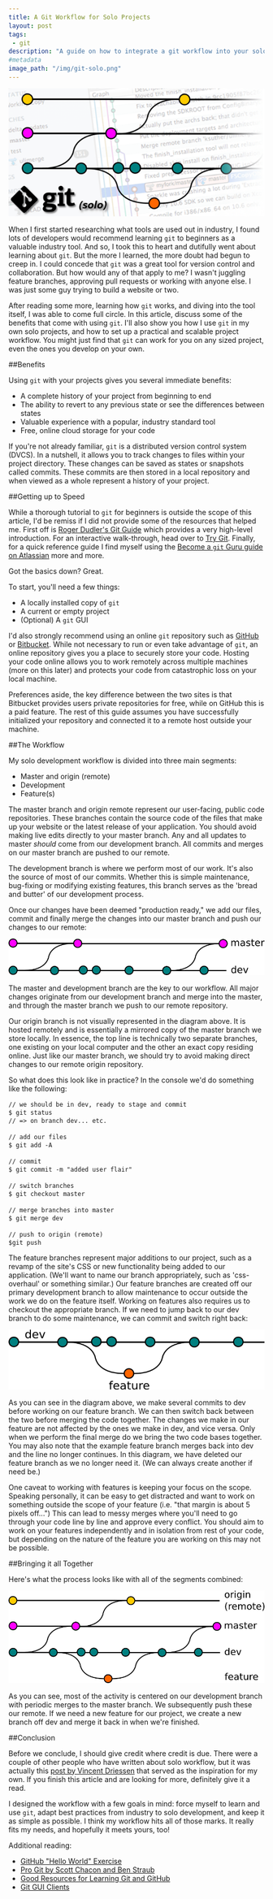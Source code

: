 ```yaml
---
title: A Git Workflow for Solo Projects
layout: post
tags:
 - git
description: "A guide on how to integrate a git workflow into your solo development projects"
#metadata
image_path: "/img/git-solo.png"
---
```


![An image showing a git workflow](/img/git-solo.png "Git Solo")

When I first started researching what tools are used out in industry, I found lots of developers would recommend learning `git` to beginners as a valuable industry tool. And so, I took this to heart and dutifully went about learning about `git`. But the more I learned, the more doubt had begun to creep in. I could concede that `git` was a great tool for version control and collaboration. But how would any of that apply to me? I wasn't juggling feature branches, approving pull requests or working with anyone else. I was just some guy trying to build a website or two.

After reading some more, learning how `git` works, and diving into the tool itself, I was able to come full circle. In this article, discuss some of the benefits that come with using `git`. I'll also show you how I use `git` in my own solo projects, and how to set up a practical and scalable project workflow. You might just find that `git` can work for you on any sized project, even the ones you develop on your own.
<!--more-->

##Benefits

Using `git` with your projects gives you several immediate benefits:

* A complete history of your project from beginning to end
* The ability to revert to any previous state or see the differences between states
* Valuable experience with a popular, industry standard tool
* Free, online cloud storage for your code

If you're not already familiar, `git` is a distributed version control system (DVCS). In a nutshell, it allows you to track changes to files within your project directory. These changes can be saved as states or snapshots called commits. These commits are then stored in a local repository and when viewed as a whole represent a history of your project.

##Getting up to Speed

While a thorough tutorial to `git` for beginners is outside the scope of this article, I'd be remiss if I did not provide some of the resources that helped me. First off is [Roger Dudler's Git Guide][1] which provides a very high-level introduction. For an interactive walk-through, head over to [Try Git][2]. Finally, for a quick reference guide I find myself using the [Become a `git` Guru guide on Atlassian][3] more and more.

Got the basics down? Great.

To start, you'll need a few things:

* A locally installed copy of `git`
* A current or empty project
* (Optional) A `git` GUI

I'd also strongly recommend using an online `git` repository such as [GitHub][4] or [Bitbucket][5]. While not necessary to run or even take advantage of `git`, an online repository gives you a place to securely store your code. Hosting your code online allows you to work remotely across multiple machines (more on this later) and protects your code from catastrophic loss on your local machine.

Preferences aside, the key difference between the two sites is that Bitbucket provides users private repositories for free, while on GitHub this is a paid feature. The rest of this guide assumes you have successfully initialized your repository and connected it to a remote host outside your machine.

##The Workflow

My solo development workflow is divided into three main segments:

* Master and origin (remote)
* Development
* Feature(s)

The master branch and origin remote represent our user-facing, public code repositories. These branches contain the source code of the files that make up your website or the latest release of your application. You should avoid making live edits directly to your master branch. Any and all updates to master *should* come from our development branch. All commits and merges on our master branch are pushed to our remote.

The development branch is where we perform most of our work. It's also the source of most of our commits. Whether this is simple maintenance, bug-fixing or modifying existing features, this branch serves as the 'bread and butter' of our development process.

Once our changes have been deemed "production ready," we add our files, commit and finally merge the changes into our master branch and push our changes to our remote:

![A visual representation of the dev/master/remote workflow](/img/dev-master.png "The dev/master/remote workflow")

The master and development branch are the key to our workflow. All major changes originate from our development branch and merge into the master, and through the master branch we push to our remote repository.

Our origin branch is not visually represented in the diagram above. It is hosted remotely and is essentially a mirrored copy of the master branch we store locally. In essence, the top line is technically two separate branches, one existing on your local computer and the other an exact copy residing online. Just like our master branch, we should try to avoid making direct changes to our remote origin repository.


So what does this look like in practice? In the console we'd do something like the following:

~~~
// we should be in dev, ready to stage and commit
$ git status
// => on branch dev... etc.

// add our files
$ git add -A

// commit
$ git commit -m "added user flair"

// switch branches
$ git checkout master

// merge branches into master
$ git merge dev

// push to origin (remote)
$git push
~~~

The feature branches represent major additions to our project, such as a revamp of the site's CSS or new functionality being added to our application. (We'll want to name our branch appropriately, such as 'css-overhaul' or something similar.) Our feature branches are created off our primary development branch to allow maintenance to occur outside the work we do on the feature itself. Working on features also requires us to checkout the appropriate branch. If we need to jump back to our dev branch to do some maintenance, we can commit and switch right back:

![A visual representation of the dev/feature workflow](/img/dev-feature.png "The dev/feature workflow")

As you can see in the diagram above, we make several commits to dev before working on our feature branch. We can then switch back between the two before merging the code together. The changes we make in our feature are not affected by the ones we make in dev, and vice versa. Only when we perform the final merge do we bring the two code bases together. You may also note that the example feature branch merges back into dev and the line no longer continues. In this diagram, we have deleted our feature branch as we no longer need it. (We can always create another if need be.)

One caveat to working with features is keeping your focus on the scope. Speaking personally, it can be easy to get distracted and want to work on something outside the scope of your feature (i.e. "that margin is about 5 pixels off...") This can lead to messy merges where you'll need to go through your code line by line and approve every conflict. You should aim to work on your features independently and in isolation from rest of your code, but depending on the nature of the feature you are working on this may not be possible.

##Bringing it all Together

Here's what the process looks like with all of the segments combined:

![Bringing together all of our branches into a visible workflow](/img/git-nodes.png "The combined workflow")

As you can see, most of the activity is centered on our development branch with periodic merges to the master branch. We subsequently push these our remote. If we need a new feature for our project, we create a new branch off dev and merge it back in when we're finished.

##Conclusion

Before we conclude, I should give credit where credit is due. There were a couple of other people who have written about solo workflow, but it was actually this [post by Vincent Driessen][6] that served as the inspiration for my own. If you finish this article and are looking for more, definitely give it a read.

I designed the workflow with a few goals in mind: force myself to learn and use `git`, adapt best practices from industry to solo development, and keep it as simple as possible. I think my workflow hits all of those marks. It really fits my needs, and hopefully it meets yours, too!

Additional reading:

* [GitHub "Hello World" Exercise][7]
* [Pro Git by Scott Chacon and Ben Straub][8]
* [Good Resources for Learning Git and GitHub][9]
* [Git GUI Clients][10]



[1]: http://rogerdudler.github.io/git-guide/
[2]: https://try.github.io
[3]: https://www.atlassian.com/git/tutorials
[4]: https://github.com
[5]: https://bitbucket.org/
[6]: http://nvie.com/posts/a-successful-git-branching-model/
[7]: https://guides.github.com/activities/hello-world/
[8]: http://git-scm.com/book/en/v2
[9]: https://help.github.com/articles/good-resources-for-learning-git-and-github/
[10]: http://git-scm.com/downloads/guis


